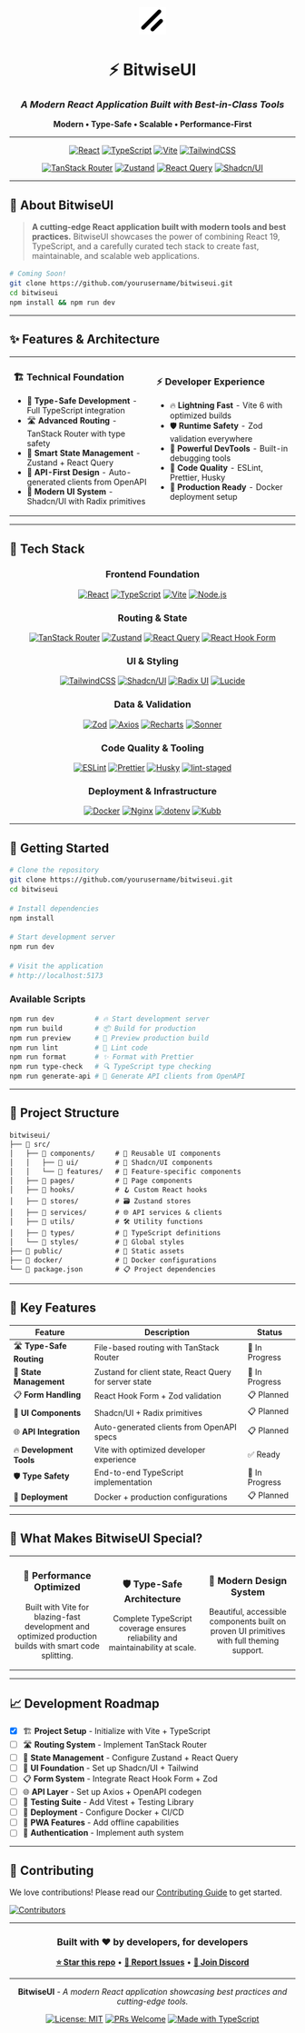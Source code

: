 <div align="center">

![BitwiseUI Logo](https://raw.githubusercontent.com/shadcn-ui/ui/main/apps/www/public/favicon.ico)

# ⚡ BitwiseUI

### _A Modern React Application Built with Best-in-Class Tools_

**Modern • Type-Safe • Scalable • Performance-First**

---

[![React](https://img.shields.io/badge/React-19-61DAFB?style=for-the-badge&logo=react&logoColor=white)](https://react.dev)
[![TypeScript](https://img.shields.io/badge/TypeScript-5.4-3178C6?style=for-the-badge&logo=typescript&logoColor=white)](https://typescriptlang.org)
[![Vite](https://img.shields.io/badge/Vite-6-646CFF?style=for-the-badge&logo=vite&logoColor=white)](https://vitejs.dev)
[![TailwindCSS](https://img.shields.io/badge/Tailwind-4-06B6D4?style=for-the-badge&logo=tailwindcss&logoColor=white)](https://tailwindcss.com)

[![TanStack Router](https://img.shields.io/badge/TanStack_Router-v1-FF4154?style=for-the-badge&logo=reactrouter&logoColor=white)](https://tanstack.com/router)
[![Zustand](https://img.shields.io/badge/Zustand-4.4-FF6B35?style=for-the-badge&logo=react&logoColor=white)](https://zustand-demo.pmnd.rs)
[![React Query](https://img.shields.io/badge/React_Query-5.0-EF4444?style=for-the-badge&logo=reactquery&logoColor=white)](https://tanstack.com/query)
[![Shadcn/UI](https://img.shields.io/badge/Shadcn/UI-Latest-000000?style=for-the-badge&logo=shadcnui&logoColor=white)](https://ui.shadcn.com)

</div>

---

## 🎯 **About BitwiseUI**

> **A cutting-edge React application built with modern tools and best practices.** BitwiseUI showcases the power of combining React 19, TypeScript, and a carefully curated tech stack to create fast, maintainable, and scalable web applications.

```bash
# Coming Soon!
git clone https://github.com/yourusername/bitwiseui.git
cd bitwiseui
npm install && npm run dev
```

---

## ✨ **Features & Architecture**

<table>
<tr>
<td width="50%">

### 🏗️ **Technical Foundation**

- 🎯 **Type-Safe Development** - Full TypeScript integration
- 🛣️ **Advanced Routing** - TanStack Router with type safety
- 🔄 **Smart State Management** - Zustand + React Query
- 📡 **API-First Design** - Auto-generated clients from OpenAPI
- 🎨 **Modern UI System** - Shadcn/UI with Radix primitives

</td>
<td width="50%">

### ⚡ **Developer Experience**

- 🔥 **Lightning Fast** - Vite 6 with optimized builds
- 🛡️ **Runtime Safety** - Zod validation everywhere
- 🎪 **Powerful DevTools** - Built-in debugging tools
- 🧹 **Code Quality** - ESLint, Prettier, Husky
- 🚀 **Production Ready** - Docker deployment setup

</td>
</tr>
</table>

---

## 🔧 **Tech Stack**

<div align="center">

### **Frontend Foundation**

[![React](https://img.shields.io/badge/React-19-61DAFB?style=flat-square&logo=react&logoColor=white)](https://react.dev)
[![TypeScript](https://img.shields.io/badge/TypeScript-5.4-3178C6?style=flat-square&logo=typescript&logoColor=white)](https://typescriptlang.org)
[![Vite](https://img.shields.io/badge/Vite-6-646CFF?style=flat-square&logo=vite&logoColor=white)](https://vitejs.dev)
[![Node.js](https://img.shields.io/badge/Node.js-24-339933?style=flat-square&logo=node.js&logoColor=white)](https://nodejs.org)

### **Routing & State**

[![TanStack Router](https://img.shields.io/badge/TanStack_Router-v1-FF4154?style=flat-square&logo=reactrouter&logoColor=white)](https://tanstack.com/router)
[![Zustand](https://img.shields.io/badge/Zustand-4.4-FF6B35?style=flat-square&logo=react&logoColor=white)](https://zustand-demo.pmnd.rs)
[![React Query](https://img.shields.io/badge/React_Query-5.0-EF4444?style=flat-square&logo=reactquery&logoColor=white)](https://tanstack.com/query)
[![React Hook Form](https://img.shields.io/badge/React_Hook_Form-7.48-EC5990?style=flat-square&logo=reacthookform&logoColor=white)](https://react-hook-form.com)

### **UI & Styling**

[![TailwindCSS](https://img.shields.io/badge/Tailwind_CSS-4-06B6D4?style=flat-square&logo=tailwindcss&logoColor=white)](https://tailwindcss.com)
[![Shadcn/UI](https://img.shields.io/badge/Shadcn/UI-Latest-000000?style=flat-square&logo=shadcnui&logoColor=white)](https://ui.shadcn.com)
[![Radix UI](https://img.shields.io/badge/Radix_UI-Latest-161618?style=flat-square&logo=radixui&logoColor=white)](https://radix-ui.com)
[![Lucide](https://img.shields.io/badge/Lucide-Icons-F56565?style=flat-square&logo=lucide&logoColor=white)](https://lucide.dev)

### **Data & Validation**

[![Zod](https://img.shields.io/badge/Zod-3.22-3E67B1?style=flat-square&logo=zod&logoColor=white)](https://zod.dev)
[![Axios](https://img.shields.io/badge/Axios-1.6-5A29E4?style=flat-square&logo=axios&logoColor=white)](https://axios-http.com)
[![Recharts](https://img.shields.io/badge/Recharts-2.8-8884D8?style=flat-square&logo=chart.js&logoColor=white)](https://recharts.org)
[![Sonner](https://img.shields.io/badge/Sonner-Toast-FFA500?style=flat-square&logo=react&logoColor=white)](https://sonner.emilkowal.ski)

### **Code Quality & Tooling**

[![ESLint](https://img.shields.io/badge/ESLint-8.0-4B32C3?style=flat-square&logo=eslint&logoColor=white)](https://eslint.org)
[![Prettier](https://img.shields.io/badge/Prettier-3.0-F7B93E?style=flat-square&logo=prettier&logoColor=white)](https://prettier.io)
[![Husky](https://img.shields.io/badge/Husky-8.0-42B883?style=flat-square&logo=git&logoColor=white)](https://typicode.github.io/husky)
[![lint-staged](https://img.shields.io/badge/lint--staged-15.0-00D4AA?style=flat-square&logo=git&logoColor=white)](https://github.com/okonet/lint-staged)

### **Deployment & Infrastructure**

[![Docker](https://img.shields.io/badge/Docker-Ready-2496ED?style=flat-square&logo=docker&logoColor=white)](https://docker.com)
[![Nginx](https://img.shields.io/badge/Nginx-Production-009639?style=flat-square&logo=nginx&logoColor=white)](https://nginx.org)
[![dotenv](https://img.shields.io/badge/dotenv-Config-ECD53F?style=flat-square&logo=dotenv&logoColor=black)](https://github.com/motdotla/dotenv)
[![Kubb](https://img.shields.io/badge/Kubb-OpenAPI-FF6B6B?style=flat-square&logo=swagger&logoColor=white)](https://kubb.dev)

</div>

---

## 🚀 **Getting Started**

```bash
# Clone the repository
git clone https://github.com/yourusername/bitwiseui.git
cd bitwiseui

# Install dependencies
npm install

# Start development server
npm run dev

# Visit the application
# http://localhost:5173
```

### **Available Scripts**

```bash
npm run dev          # 🔥 Start development server
npm run build        # 📦 Build for production
npm run preview      # 👀 Preview production build
npm run lint         # 🧹 Lint code
npm run format       # ✨ Format with Prettier
npm run type-check   # 🔍 TypeScript type checking
npm run generate-api # 🤖 Generate API clients from OpenAPI
```

---

## 📁 **Project Structure**

```
bitwiseui/
├── 📁 src/
│   ├── 📁 components/     # 🧩 Reusable UI components
│   │   ├── 📁 ui/         # 🎨 Shadcn/UI components
│   │   └── 📁 features/   # 🔧 Feature-specific components
│   ├── 📁 pages/          # 📄 Page components
│   ├── 📁 hooks/          # 🪝 Custom React hooks
│   ├── 📁 stores/         # 🗃️ Zustand stores
│   ├── 📁 services/       # 🌐 API services & clients
│   ├── 📁 utils/          # 🛠️ Utility functions
│   ├── 📁 types/          # 📝 TypeScript definitions
│   └── 📁 styles/         # 🎨 Global styles
├── 📁 public/             # 📂 Static assets
├── 📁 docker/             # 🐳 Docker configurations
└── 📄 package.json        # 📋 Project dependencies
```

---

## 🎨 **Key Features**

<div align="center">

| Feature                  | Description                                            | Status         |
| ------------------------ | ------------------------------------------------------ | -------------- |
| 🛣️ **Type-Safe Routing** | File-based routing with TanStack Router                | 🚧 In Progress |
| 🎯 **State Management**  | Zustand for client state, React Query for server state | 🚧 In Progress |
| 📋 **Form Handling**     | React Hook Form + Zod validation                       | 📋 Planned     |
| 🎨 **UI Components**     | Shadcn/UI + Radix primitives                           | 📋 Planned     |
| 🌐 **API Integration**   | Auto-generated clients from OpenAPI specs              | 📋 Planned     |
| 🔥 **Development Tools** | Vite with optimized developer experience               | ✅ Ready       |
| 🛡️ **Type Safety**       | End-to-end TypeScript implementation                   | 🚧 In Progress |
| 🚀 **Deployment**        | Docker + production configurations                     | 📋 Planned     |

</div>

---

## 🌟 **What Makes BitwiseUI Special?**

<table>
<tr>
<td align="center" width="33%">

### 🚀 **Performance Optimized**

Built with Vite for blazing-fast development and optimized production builds with smart code splitting.

</td>
<td align="center" width="33%">

### 🛡️ **Type-Safe Architecture**

Complete TypeScript coverage ensures reliability and maintainability at scale.

</td>
<td align="center" width="33%">

### 🎨 **Modern Design System**

Beautiful, accessible components built on proven UI primitives with full theming support.

</td>
</tr>
</table>

---

## 📈 **Development Roadmap**

- [x] 🏗️ **Project Setup** - Initialize with Vite + TypeScript
- [ ] 🛣️ **Routing System** - Implement TanStack Router
- [ ] 🎯 **State Management** - Configure Zustand + React Query
- [ ] 🎨 **UI Foundation** - Set up Shadcn/UI + Tailwind
- [ ] 📋 **Form System** - Integrate React Hook Form + Zod
- [ ] 🌐 **API Layer** - Set up Axios + OpenAPI codegen
- [ ] 🧪 **Testing Suite** - Add Vitest + Testing Library
- [ ] 🚀 **Deployment** - Configure Docker + CI/CD
- [ ] 📱 **PWA Features** - Add offline capabilities
- [ ] 🔐 **Authentication** - Implement auth system

---

## 🤝 **Contributing**

We love contributions! Please read our [Contributing Guide](CONTRIBUTING.md) to get started.

[![Contributors](https://contrib.rocks/image?repo=yourusername/bitwiseui)](https://github.com/yourusername/bitwiseui/graphs/contributors)

---

<div align="center">

### **Built with ❤️ by developers, for developers**

**[⭐ Star this repo](https://github.com/yourusername/bitwiseui)** • **[🐛 Report Issues](https://github.com/yourusername/bitwiseui/issues)** • **[💬 Join Discord](https://discord.gg/bitwiseui)**

---

**BitwiseUI** - _A modern React application showcasing best practices and cutting-edge tools._

[![License: MIT](https://img.shields.io/badge/License-MIT-yellow.svg?style=flat-square)](https://opensource.org/licenses/MIT)
[![PRs Welcome](https://img.shields.io/badge/PRs-welcome-brightgreen.svg?style=flat-square)](http://makeapullrequest.com)
[![Made with TypeScript](https://img.shields.io/badge/Made%20with-TypeScript-blue?style=flat-square&logo=typescript)](https://typescriptlang.org)

</div>
